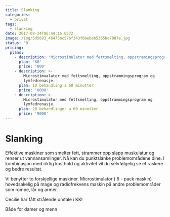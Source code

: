 ```yaml
---
title: Slanking
categories:
  - privat
tags:
  - slanking
date: 2017-08-24T06:44:16.057Z
image: /img/5d5693_46473bc576f343f6bebab5365be7887e.jpg
status: '0'
pricing:
  plans:
    - description: 'Microstimulator med fettsmelting, oppstramingsprogram og lymfedrenasje.'
      plan: '60'
      price: '800'
    - description: >-
        Microstimualator med fettsmelting, oppstrammingsprogram og
        lymfedrenasje.
      plan: 10 behandling a 60 minutter
      price: '6000'
    - description: >-
        Microstimulator med fettsmelting, oppstrammingsprogram og
        lymfedrenasje. 
      plan: 20 behandlinger a 60 minutter
      price: '9000'
---
```

# Slanking

Effektive maskiner som smelter fett, strammer opp slapp muskulatur og renser ut vannansamlinger. Nå kan du punktslanke problemområdene dine. I kombinasjon med riktig kosthold og aktivitet vil du selvfølgelig se et raskere og bedre resultat.

Vi benytter to forskjellige maskiner. Microstimulator ( 6 - pack maskin) hovedsakelig på mage og radiofrekvens maskin på andre problemområder som rompe, lår og armer.

Cecilie har fått strålende omtale i KK!

Både for damer og menn
